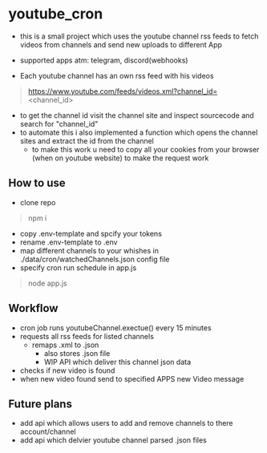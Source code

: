 # youtube_cron
- this is a small project which uses the youtube channel rss feeds to fetch videos from channels and send new uploads to different App

- supported apps atm: telegram, discord(webhooks)

- Each youtube channel has an own rss feed with his videos 

> https://www.youtube.com/feeds/videos.xml?channel_id=<channel_id>

- to get the channel id visit the channel site and inspect sourcecode and search for "channel_id"
- to automate this i also implemented a function which opens the channel sites and extract the id from the channel
    - to make this work u need to copy all your cookies from your browser (when on youtube website) to make the request work

## How to use
- clone repo
> npm i
- copy .env-template and spcify your tokens
- rename .env-template to .env
- map different channels to your whishes in ./data/cron/watchedChannels.json config file
- specify cron run schedule in app.js
> node app.js

## Workflow
- cron job runs youtubeChannel.exectue() every 15 minutes
- requests all rss feeds for listed channels
    - remaps .xml to .json
        - also stores .json file
        - WIP API which deliver this channel json data
- checks if new video is found
- when new video found send to specified APPS new Video message

## Future plans
- add api which allows users to add and remove channels to there account/channel
- add api which delvier youtube channel parsed .json files
